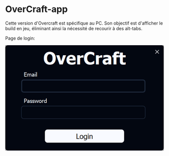# OverCraft-app

Cette version d'Overcraft est spécifique au PC. Son objectif est d'afficher le build en jeu, éliminant ainsi la nécessité de recourir à des alt-tabs.

Page de login:

![alt text](/docs/images/login.png)